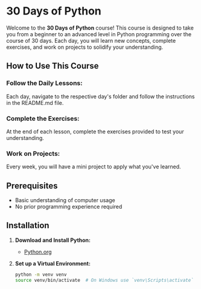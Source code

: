 # 30 Days of Python

Welcome to the **30 Days of Python** course! This course is designed to take you from a beginner to an advanced level in Python programming over the course of 30 days. Each day, you will learn new concepts, complete exercises, and work on projects to solidify your understanding.

## How to Use This Course

### Follow the Daily Lessons:
Each day, navigate to the respective day's folder and follow the instructions in the README.md file.

### Complete the Exercises:
At the end of each lesson, complete the exercises provided to test your understanding.

### Work on Projects:
Every week, you will have a mini project to apply what you've learned.

## Prerequisites

- Basic understanding of computer usage
- No prior programming experience required

## Installation

1. **Download and Install Python:**
   - [Python.org](https://www.python.org/downloads/)

2. **Set up a Virtual Environment:**
   ```bash
   python -m venv venv
   source venv/bin/activate  # On Windows use `venv\Scripts\activate`
